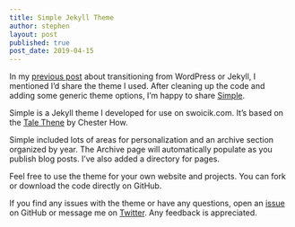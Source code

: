 ```yaml
---
title: Simple Jekyll Theme
author: stephen
layout: post
published: true
post_date: 2019-04-15
---
```

In my [previous post](https://swoicik.com/2019/wordpress-to-jekyll) about transitioning from WordPress or Jekyll, I mentioned I’d share the theme I used. After cleaning up the code and adding some generic theme options, I’m happy to share [Simple](https://github.com/swoicik/simple-jekll-theme). 

Simple is a Jekyll theme I developed for use on swoicik.com. It’s based on the [Tale Thene](https://github.com/chesterhow/tale) by Chester How.

Simple included lots of areas for personalization and an archive section organized by year. The Archive page will automatically populate as you publish blog posts. I’ve also added a directory for pages. 

Feel free to use the theme for your own website and projects. You can fork or download the code directly on GitHub. 

If you find any issues with the theme or have any questions, open an [issue](https://github.com/swoicik/simple-jekll-theme/issues) on GitHub or message me on [Twitter](https://twitter.com/swoicik). Any feedback is appreciated. 

